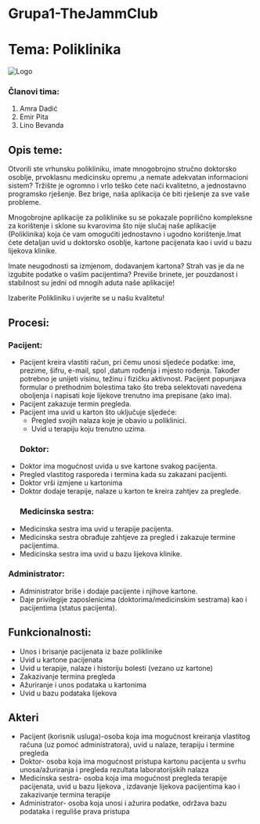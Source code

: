 # Grupa1-TheJammClub

# Tema: Poliklinika


![Logo](https://polyclinic.com/sites/all/themes/adaptivetheme/at_subtheme/images/ThePolyclinic-Where-You-Come-First.png)


### Članovi tima:
1. Amra Dadić
2. Emir Pita
3. Lino Bevanda

## Opis teme:
Otvorili ste vrhunsku polikliniku, imate mnogobrojno stručno doktorsko osoblje, prvoklasnu medicinsku opremu ,a nemate adekvatan informacioni sistem? Tržište je ogromno i vrlo teško ćete naći kvalitetno, a jednostavno programsko rješenje. Bez brige, naša aplikacija će biti rješenje za sve vaše probleme. 

Mnogobrojne aplikacije za poliklinike su se pokazale poprilično kompleksne za korištenje i sklone su kvarovima što nije slučaj naše aplikacije (Poliklinika) koja će vam omogućiti jednostavno i ugodno korištenje.Imat ćete detaljan uvid u doktorsko osoblje, kartone pacijenata kao i uvid u bazu lijekova klinike.

Imate neugodnosti sa izmjenom, dodavanjem kartona? Strah vas je da ne izgubite podatke o vašim pacijentima?
Previše brinete, jer pouzdanost i stabilnost su jedni od mnogih aduta naše aplikacije!

Izaberite Polikliniku i uvjerite se u našu kvalitetu!


## Procesi:
  
  ### Pacijent:
-	Pacijent kreira vlastiti račun, pri čemu unosi sljedeće podatke: ime, prezime, šifru, e-mail, spol ,datum rođenja i mjesto rođenja. Također potrebno je unijeti visinu, težinu i fizičku aktivnost. Pacijent popunjava formular o prethodnim bolestima tako što treba selektovati navedena oboljenja i napisati koje lijekove trenutno ima prepisane (ako ima).
- Pacijent zakazuje termin pregleda.
- Pacijent ima uvid u karton što uključuje sljedeće:
     -	Pregled svojih nalaza koje je obavio u poliklinici. 
     -	Uvid u terapiju koju trenutno uzima.
  ###  Doktor:
-	Doktor ima mogućnost uvida u sve kartone svakog pacijenta.
- Pregled vlastitog rasporeda i termina kada su zakazani pacijenti.
-	Doktor vrši izmjene u kartonima
- Doktor dodaje terapije, nalaze u karton te kreira zahtjev za preglede.
  ###  Medicinska sestra:
-	Medicinska sestra ima uvid u terapije pacijenta.
-	Medicinska sestra obrađuje zahtjeve za pregled i zakazuje termine pacijentima.
-	Medicinska sestra ima uvid u bazu lijekova klinike.
  ###  Administrator:
-	Administrator briše i dodaje pacijente i njihove kartone.
- Daje privilegije zaposlenicima (doktorima/medicinskim sestrama) kao i pacijentima (status pacijenta).

## Funkcionalnosti:
- Unos i brisanje pacijenata iz baze poliklinike
- Uvid u kartone pacijenata
- Uvid u terapije, nalaze i historiju bolesti (vezano uz kartone)
- Zakazivanje termina pregleda
-	Ažuriranje i unos podataka u kartonima
-	Uvid u bazu podataka lijekova

## Akteri
-	Pacijent (korisnik usluga)-osoba koja ima mogućnost kreiranja vlastitog računa (uz pomoć administratora), uvid u nalaze, terapiju i termine pregleda
-	Doktor- osoba koja ima mogućnost pristupa kartonu pacijenta u svrhu unosa/ažuriranja i pregleda rezultata laboratorijskih nalaza
-	Medicinska sestra- osoba koja ima mogućnost pregleda terapije pacijenata, uvid u bazu lijekova , izdavanje lijekova pacijentima kao i zakazivanje termina terapije
-	Administrator- osoba koja unosi i ažurira podatke, održava bazu podataka i reguliše prava pristupa


